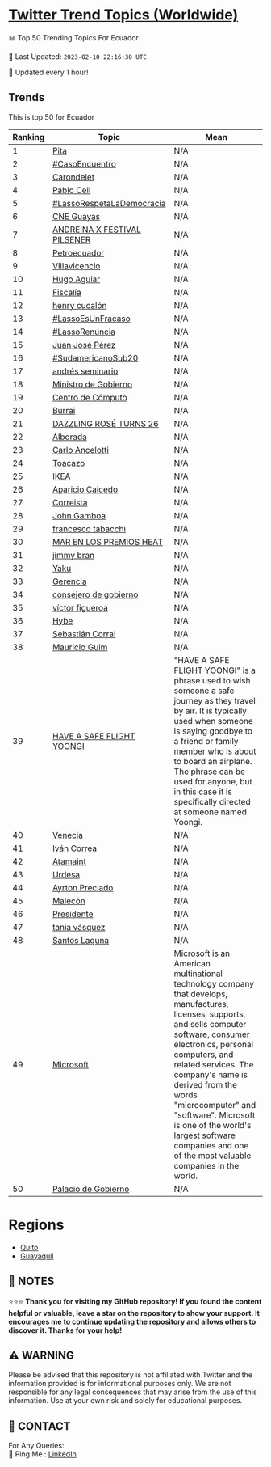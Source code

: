 [Twitter Trend Topics (Worldwide)](https://github.com/ErcinDedeoglu/Twitter-Trend-Topics)
==========


📊 Top 50 Trending Topics For Ecuador

📆 Last Updated: `2023-02-10 22:16:30 UTC`

🔧 Updated every 1 hour!


## Trends

This is top 50 for Ecuador

| Ranking | Topic | Mean |
| ------- | ------------ | ------------ |
| 1 | [Pita](http://twitter.com/search?q=Pita) | N/A |
| 2 | [#CasoEncuentro](http://twitter.com/search?q=%23CasoEncuentro) | N/A |
| 3 | [Carondelet](http://twitter.com/search?q=Carondelet) | N/A |
| 4 | [Pablo Celi](http://twitter.com/search?q=Pablo+Celi) | N/A |
| 5 | [#LassoRespetaLaDemocracia](http://twitter.com/search?q=%23LassoRespetaLaDemocracia) | N/A |
| 6 | [CNE Guayas](http://twitter.com/search?q=CNE+Guayas) | N/A |
| 7 | [ANDREINA X FESTIVAL PILSENER](http://twitter.com/search?q=ANDREINA+X+FESTIVAL+PILSENER) | N/A |
| 8 | [Petroecuador](http://twitter.com/search?q=Petroecuador) | N/A |
| 9 | [Villavicencio](http://twitter.com/search?q=Villavicencio) | N/A |
| 10 | [Hugo Aguiar](http://twitter.com/search?q=Hugo+Aguiar) | N/A |
| 11 | [Fiscalía](http://twitter.com/search?q=Fiscal%c3%ada) | N/A |
| 12 | [henry cucalón](http://twitter.com/search?q=henry+cucal%c3%b3n) | N/A |
| 13 | [#LassoEsUnFracaso](http://twitter.com/search?q=%23LassoEsUnFracaso) | N/A |
| 14 | [#LassoRenuncia](http://twitter.com/search?q=%23LassoRenuncia) | N/A |
| 15 | [Juan José Pérez](http://twitter.com/search?q=Juan+Jos%c3%a9+P%c3%a9rez) | N/A |
| 16 | [#SudamericanoSub20](http://twitter.com/search?q=%23SudamericanoSub20) | N/A |
| 17 | [andrés seminario](http://twitter.com/search?q=andr%c3%a9s+seminario) | N/A |
| 18 | [Ministro de Gobierno](http://twitter.com/search?q=Ministro+de+Gobierno) | N/A |
| 19 | [Centro de Cómputo](http://twitter.com/search?q=Centro+de+C%c3%b3mputo) | N/A |
| 20 | [Burrai](http://twitter.com/search?q=Burrai) | N/A |
| 21 | [DAZZLING ROSÉ TURNS 26](http://twitter.com/search?q=DAZZLING+ROS%c3%89+TURNS+26) | N/A |
| 22 | [Alborada](http://twitter.com/search?q=Alborada) | N/A |
| 23 | [Carlo Ancelotti](http://twitter.com/search?q=Carlo+Ancelotti) | N/A |
| 24 | [Toacazo](http://twitter.com/search?q=Toacazo) | N/A |
| 25 | [IKEA](http://twitter.com/search?q=IKEA) | N/A |
| 26 | [Aparicio Caicedo](http://twitter.com/search?q=Aparicio+Caicedo) | N/A |
| 27 | [Correista](http://twitter.com/search?q=Correista) | N/A |
| 28 | [John Gamboa](http://twitter.com/search?q=John+Gamboa) | N/A |
| 29 | [francesco tabacchi](http://twitter.com/search?q=francesco+tabacchi) | N/A |
| 30 | [MAR EN LOS PREMIOS HEAT](http://twitter.com/search?q=MAR+EN+LOS+PREMIOS+HEAT) | N/A |
| 31 | [jimmy bran](http://twitter.com/search?q=jimmy+bran) | N/A |
| 32 | [Yaku](http://twitter.com/search?q=Yaku) | N/A |
| 33 | [Gerencia](http://twitter.com/search?q=Gerencia) | N/A |
| 34 | [consejero de gobierno](http://twitter.com/search?q=consejero+de+gobierno) | N/A |
| 35 | [víctor figueroa](http://twitter.com/search?q=v%c3%adctor+figueroa) | N/A |
| 36 | [Hybe](http://twitter.com/search?q=Hybe) | N/A |
| 37 | [Sebastián Corral](http://twitter.com/search?q=Sebasti%c3%a1n+Corral) | N/A |
| 38 | [Mauricio Guim](http://twitter.com/search?q=Mauricio+Guim) | N/A |
| 39 | [HAVE A SAFE FLIGHT YOONGI](http://twitter.com/search?q=HAVE+A+SAFE+FLIGHT+YOONGI) | "HAVE A SAFE FLIGHT YOONGI" is a phrase used to wish someone a safe journey as they travel by air. It is typically used when someone is saying goodbye to a friend or family member who is about to board an airplane. The phrase can be used for anyone, but in this case it is specifically directed at someone named Yoongi. |
| 40 | [Venecia](http://twitter.com/search?q=Venecia) | N/A |
| 41 | [Iván Correa](http://twitter.com/search?q=Iv%c3%a1n+Correa) | N/A |
| 42 | [Atamaint](http://twitter.com/search?q=Atamaint) | N/A |
| 43 | [Urdesa](http://twitter.com/search?q=Urdesa) | N/A |
| 44 | [Ayrton Preciado](http://twitter.com/search?q=Ayrton+Preciado) | N/A |
| 45 | [Malecón](http://twitter.com/search?q=Malec%c3%b3n) | N/A |
| 46 | [Presidente](http://twitter.com/search?q=Presidente) | N/A |
| 47 | [tania vásquez](http://twitter.com/search?q=tania+v%c3%a1squez) | N/A |
| 48 | [Santos Laguna](http://twitter.com/search?q=Santos+Laguna) | N/A |
| 49 | [Microsoft](http://twitter.com/search?q=Microsoft) | Microsoft is an American multinational technology company that develops, manufactures, licenses, supports, and sells computer software, consumer electronics, personal computers, and related services. The company's name is derived from the words "microcomputer" and "software". Microsoft is one of the world's largest software companies and one of the most valuable companies in the world. |
| 50 | [Palacio de Gobierno](http://twitter.com/search?q=Palacio+de+Gobierno) | N/A |



# Regions

* [Quito](</Ecuador/Quito.md>)
* [Guayaquil](</Ecuador/Guayaquil.md>)



## 📝 NOTES

⭐⭐⭐ **Thank you for visiting my GitHub repository! If you found the content helpful or valuable, leave a star on the repository to show your support. It encourages me to continue updating the repository and allows others to discover it. Thanks for your help!**


## ⚠️ WARNING

Please be advised that this repository is not affiliated with Twitter and the information provided is for informational purposes only. We are not responsible for any legal consequences that may arise from the use of this information. Use at your own risk and solely for educational purposes.


## 📨 CONTACT

 For Any Queries:  
            🏓 Ping Me : [LinkedIn](https://www.linkedin.com/in/ercindedeoglu/)
